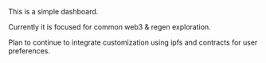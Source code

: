 This is a simple dashboard.

Currently it is focused for common web3 & regen exploration.

Plan to continue to integrate customization using ipfs and contracts for user preferences.

